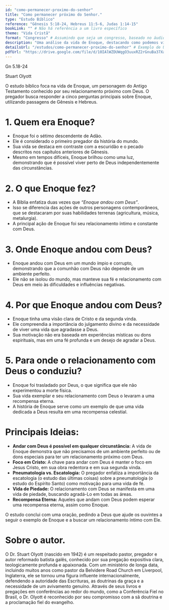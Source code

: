 ```yaml
---
id: "como-permanecer-proximo-do-senhor"
title: "Como permanecer próximo do Senhor."
type: "Estudo Bíblico"
reference: "Gênesis 5:18-24, Hebreus 11:5-6, Judas 1:14-15"
bookLink: "" # Não há referência a um livro específico
theme: "Vida Cristã"
format: "Congresso" # Assumindo que seja um congresso, baseado no áudio
description: "Uma análise da vida de Enoque, destacando como podemos viver em comunhão com Deus em meio a um mundo pecador, focando em Cristo e buscando uma vida de piedade que leva à recompensa eterna."
detailsUrl: "/estudos/como-permanecer-proximo-do-senhor" # Exemplo de URL, pode ser ajustado
pdfUrl: "https://drive.google.com/file/d/10IAlWZDUWqgO3uuxRZ2rGnuBa37Xam1X/view?usp=drive_link"
---
```


Gn 5.18-24

Stuart Olyott

O estudo bíblico foca na vida de Enoque, um personagem do Antigo Testamento conhecido por seu relacionamento próximo com Deus. O pregador busca responder a cinco perguntas principais sobre Enoque, utilizando passagens de Gênesis e Hebreus.

# 1\. Quem era Enoque?

* Enoque foi o sétimo descendente de Adão.  
* Ele é considerado o primeiro pregador da história do mundo.  
* Sua vida se destaca em contraste com a escuridão e o pecado descritos nos capítulos anteriores de Gênesis.  
* Mesmo em tempos difíceis, Enoque brilhou como uma luz, demonstrando que é possível viver perto de Deus independentemente das circunstâncias.

# 2\. O que Enoque fez?

* A Bíblia enfatiza duas vezes que *“Enoque andou com Deus”*.  
* Isso se diferencia das ações de outros personagens contemporâneos, que se destacaram por suas habilidades terrenas (agricultura, música, metalurgia).  
* A principal ação de Enoque foi seu relacionamento íntimo e constante com Deus.

# 3\. Onde Enoque andou com Deus?

* Enoque andou com Deus em um mundo ímpio e corrupto, demonstrando que a comunhão com Deus não depende de um ambiente perfeito.  
* Ele não se isolou do mundo, mas manteve sua fé e relacionamento com Deus em meio às dificuldades e influências negativas.

# 4\. Por que Enoque andou com Deus?

* Enoque tinha uma visão clara de Cristo e da segunda vinda.  
* Ele compreendia a importância do julgamento divino e da necessidade de viver uma vida que agradasse a Deus.  
* Sua motivação não era baseada em experiências místicas ou dons espirituais, mas em uma fé profunda e um desejo de agradar a Deus.

# 5\. Para onde o relacionamento com Deus o conduziu?

* Enoque foi trasladado por Deus, o que significa que ele não experimentou a morte física.  
* Sua vida exemplar e seu relacionamento com Deus o levaram a uma recompensa eterna.  
* A história de Enoque serve como um exemplo de que uma vida dedicada a Deus resulta em uma recompensa celestial.

# Principais Ideias:

* **Andar com Deus é possível em qualquer circunstância:** A vida de Enoque demonstra que não precisamos de um ambiente perfeito ou de dons especiais para ter um relacionamento próximo com Deus.  
* **Foco em Cristo:** A chave para andar com Deus é manter o foco em Jesus Cristo, em sua obra redentora e em sua segunda vinda.  
* **Pneumatologia vs. Escatologia:** O pregador enfatiza a importância da escatologia (o estudo das últimas coisas) sobre a pneumatologia (o estudo do Espírito Santo) como motivação para uma vida de fé.  
* **Vida de Piedade:** O relacionamento com Deus se manifesta em uma vida de piedade, buscando agradá-Lo em todas as áreas.  
* **Recompensa Eterna:** Aqueles que andam com Deus podem esperar uma recompensa eterna, assim como Enoque.

O estudo conclui com uma oração, pedindo a Deus que ajude os ouvintes a seguir o exemplo de Enoque e a buscar um relacionamento íntimo com Ele.

# Sobre o autor.

O Dr. Stuart Olyott (nascido em 1942\) é um respeitado pastor, pregador e autor reformado batista galês, conhecido por sua pregação expositiva clara, teologicamente profunda e apaixonada. Com um ministério de longa data, incluindo muitos anos como pastor da Belvidere Road Church em Liverpool, Inglaterra, ele se tornou uma figura influente internacionalmente, defendendo a autoridade das Escrituras, as doutrinas da graça e a necessidade de um avivamento genuíno. Através de seus livros e pregações em conferências ao redor do mundo, como a Conferência Fiel no Brasil, o Dr. Olyott é reconhecido por seu compromisso com a sã doutrina e a proclamação fiel do evangelho.